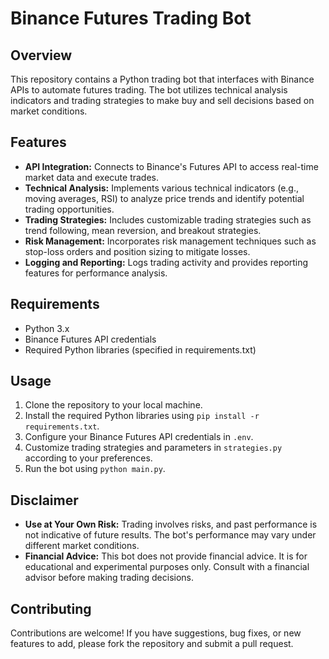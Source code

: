 # Binance Futures Trading Bot

## Overview
This repository contains a Python trading bot that interfaces with Binance APIs to automate futures trading. The bot utilizes technical analysis indicators and trading strategies to make buy and sell decisions based on market conditions.

## Features
- **API Integration:** Connects to Binance's Futures API to access real-time market data and execute trades.
- **Technical Analysis:** Implements various technical indicators (e.g., moving averages, RSI) to analyze price trends and identify potential trading opportunities.
- **Trading Strategies:** Includes customizable trading strategies such as trend following, mean reversion, and breakout strategies.
- **Risk Management:** Incorporates risk management techniques such as stop-loss orders and position sizing to mitigate losses.
- **Logging and Reporting:** Logs trading activity and provides reporting features for performance analysis.

## Requirements
- Python 3.x
- Binance Futures API credentials
- Required Python libraries (specified in requirements.txt)

## Usage
1. Clone the repository to your local machine.
2. Install the required Python libraries using `pip install -r requirements.txt`.
3. Configure your Binance Futures API credentials in `.env`.
4. Customize trading strategies and parameters in `strategies.py` according to your preferences.
5. Run the bot using `python main.py`.

## Disclaimer
- **Use at Your Own Risk:** Trading involves risks, and past performance is not indicative of future results. The bot's performance may vary under different market conditions.
- **Financial Advice:** This bot does not provide financial advice. It is for educational and experimental purposes only. Consult with a financial advisor before making trading decisions.

## Contributing
Contributions are welcome! If you have suggestions, bug fixes, or new features to add, please fork the repository and submit a pull request.
